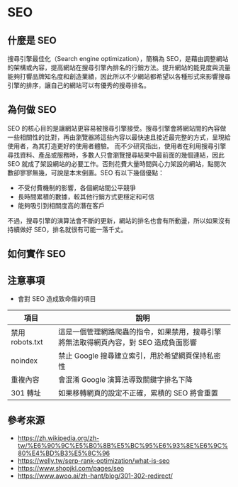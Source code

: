 # SEO

## 什麼是 SEO
搜尋引擎最佳化（Search engine optimization），簡稱為 SEO，是藉由調整網站的架構或內容，提高網站在搜尋引擎內排名的行銷方法。提升網站的能見度與流量能夠打響品牌知名度和創造業績，因此所以不少網站都希望以各種形式來影響搜尋引擎的排序，讓自己的網站可以有優秀的搜尋排名。

## 為何做 SEO
SEO 的核心目的是讓網站更容易被搜尋引擎接受。搜尋引擎會將網站間的內容做一些相關性的比對，再由瀏覽器將這些內容以最快速且接近最完整的方式，呈現給使用者，為其打造更好的使用者體驗。
而不少研究指出，使用者在利用搜尋引擎尋找資料、產品或服務時，多數人只會瀏覽搜尋結果中最前面的幾個連結，因此 SEO 就成了架設網站的必要工作。否則花費大量時間與心力架設的網站，點閱次數卻寥寥無幾，可說是本末倒置。SEO 有以下幾個優點：

- 不受付費機制的影響，各個網站間公平競爭
- 長時間累積的數據，較其他行銷方式更穩定和可信
- 能夠吸引到相關度高的潛在客戶

不過，搜尋引擎的演算法會不斷的更新，網站的排名也會有所動盪，所以如果沒有持續做好 SEO，排名就很有可能一落千丈。

## 如何實作 SEO


## 注意事項

* 會對 SEO 造成致命傷的項目

| 項目 | 說明 |
|---|---|
| 禁用 robots.txt | 這是一個管理網路爬蟲的指令，如果禁用，搜尋引擎將無法取得網頁內容，對 SEO 造成負面影響 |
| noindex | 禁止 Google 搜尋建立索引，用於希望網頁保持私密性 |
| 重複內容 | 會混淆 Google 演算法導致關鍵字排名下降 |
| 301 轉址 | 如果移轉網頁的設定不正確，累積的 SEO 將會重置 |

## 參考來源
- https://zh.wikipedia.org/zh-tw/%E6%90%9C%E5%B0%8B%E5%BC%95%E6%93%8E%E6%9C%80%E4%BD%B3%E5%8C%96
- https://welly.tw/serp-rank-optimization/what-is-seo
- https://www.shopjkl.com/pages/seo
- https://www.awoo.ai/zh-hant/blog/301-302-redirect/

